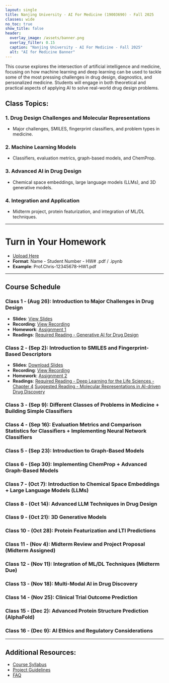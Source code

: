 ```yaml
---
layout: single            
title: Nanjing University - AI For Medicine (19003690) - Fall 2025
classes: wide
no_toc: true
show_title: false
header:
  overlay_image: /assets/banner.png
  overlay_filter: 0.15
  caption: "Nanjing University - AI For Medicine - Fall 2025"
  alt: "AI for Medicine Banner"
---
```



This course explores the intersection of artificial intelligence and medicine, focusing on how machine learning and deep learning can be used to tackle some of the most pressing challenges in drug design, diagnostics, and personalized medicine. Students will engage in both theoretical and practical aspects of applying AI to solve real-world drug design problems.

## Class Topics:
### 1. Drug Design Challenges and Molecular Representations
- Major challenges, SMILES, fingerprint classifiers, and problem types in medicine.

### 2. Machine Learning Models
- Classifiers, evaluation metrics, graph-based models, and ChemProp.

### 3. Advanced AI in Drug Design
- Chemical space embeddings, large language models (LLMs), and 3D generative models.

### 4. Integration and Application
- Midterm project, protein featurization, and integration of ML/DL techniques.

---

# Turn in Your Homework
- [Upload Here](https://box.nju.edu.cn/u/d/398f9e0290134a448a74/)
- **Format**: Name - Student Number - HW# .pdf / .ipynb
- **Example**: Prof.Chris-12345678-HW1.pdf 


---
## Course Schedule

### Class 1 - (Aug 26): Introduction to Major Challenges in Drug Design

- **Slides**: [View Slides](https://box.nju.edu.cn/f/9337d5e179e74c59a992/)
- **Recording**: [View Recording](https://box.nju.edu.cn/f/85b565b4956c44f087c4/)
- **Homework**: [Assignment 1](https://www.kaggle.com/code/chrisbutch/nju-ai-for-medicine-2025-class-1)
- **Readings**: [Required Reading - Generative AI for Drug Design](https://box.nju.edu.cn/f/3d48c811e7724b838922/)


### Class 2 - (Sep 2): Introduction to SMILES and Fingerprint-Based Descriptors

- **Slides**: [Download Slides](https://box.nju.edu.cn/f/703b3548cdb84cdbb110/)
- **Recording**: [View Recording](#)
- **Homework**: [Assignment 2](https://www.kaggle.com/code/chrisbutch/nju-ai-for-medicine-2025-class-2)
- **Readings**: 
  [Required Reading - Deep Learning for the Life Sciences - Chapter 4](https://box.nju.edu.cn/f/cdc1ee58e51547f09b81/)
  [Suggested Reading - Molecular Representations in AI-driven Drug Discovery](https://box.nju.edu.cn/f/fabde827e2f844188c95/)


### Class 3 - (Sep 9): Different Classes of Problems in Medicine + Building Simple Classifiers
<!--
- **Slides**: [Download Slides](#)
- **Recording**: [Watch Recording](#)
- **Homework**: [Assignment 3](https://www.kaggle.com/code/chrisbutch/nju-ai-for-medicine-2025-class-3)
- **Readings**: [Required Reading - Fundamentals of Machine Learning and Deep Learning in Medicine - Chapter 1](https://box.nju.edu.cn/f/ebbdf4ca8b574b7a8ac6/)
-->

### Class 4 - (Sep 16): Evaluation Metrics and Comparison Statistics for Classifiers + Implementing Neural Network Classifiers
<!--
- **Slides**: [Download Slides](#)
- **Recording**: [Watch Recording](#)
- **Homework**: [Assignment 4](https://www.kaggle.com/code/chrisbutch/nju-ai-for-medicine-2025-class-4)
- **Readings**: 
  [Suggested Reading - Evaluation metrics and statistical tests for machine learning](https://box.nju.edu.cn/f/5e221b6ddf5c4741aa78/)
-->

### Class 5 - (Sep 23): Introduction to Graph-Based Models
<!-- 
- **Slides**: [Download Slides](#)
- **Recording**: [Watch Recording](#)
- **Homework**: [Assignment 5](https://www.kaggle.com/code/chrisbutch/nju-ai-for-medicine-2025-class-5)
- **Readings**: 
  [Suggested Reading - Can GNNs Learn Better Molecular Descriptors](https://box.nju.edu.cn/f/17ee05f747644a2e979b/)
-->

### Class 6 - (Sep 30): Implementing ChemProp + Advanced Graph-Based Models
<!-- 
- **Slides**: [Download Slides](#)
- **Recording**: [Watch Recording](#)
- **Homework**: [Assignment 6](https://www.kaggle.com/code/chrisbutch/nju-ai-for-medicine-2025-class-6)
- **Readings**: 
  [Suggested Reading - A Deep Learning Approach to Antibiotic Discovery](https://box.nju.edu.cn/f/1e01b2c6831240a89d0f/)
-->

### Class 7 - (Oct 7): Introduction to Chemical Space Embeddings + Large Language Models (LLMs)
<!--
- **Slides**: [Download Slides](#)
- **Recording**: [Watch Recording](#)
- **Homework**: [Assignment 7](https://www.kaggle.com/code/chrisbutch/nju-ai-for-medicine-2025-class-7)
- **Readings**: 
  [Suggested Reading - AlphaFold Accelerated Discovery of Psychotropic Agonists](https://box.nju.edu.cn/f/8839ba19a2574f4e9525/)
  [Suggested Reading - Big Data And Benchmarking Initiatives To Bridge The Gap From Alphafold To Drug Design](https://box.nju.edu.cn/f/6f5a186385a74ed6a4c1/)
  [Suggested Reading - Five Protein Design Question that Still Challenge AI](https://box.nju.edu.cn/f/16cc08ecec914a9399c1/)
-->

### Class 8 - (Oct 14): Advanced LLM Techniques in Drug Design
<!-- 
- **Slides**: [Download Slides](#)
- **Recording**: [Watch Recording](#)
- **Homework**: [Assignment 8](https://www.kaggle.com/code/chrisbutch/nju-ai-for-medicine-2025-class-8)
- **Readings**: [Required Reading](#)
-->

### Class 9 - (Oct 21): 3D Generative Models
<!-- 
- **Slides**: [Download Slides](#)
- **Recording**: [Watch Recording](#)
- **Homework**: [Assignment 9](https://www.kaggle.com/code/chrisbutch/nju-ai-for-medicine-2025-class-9)
- **Readings**: [Required Reading](#)
-->

### Class 10 - (Oct 28): Protein Featurization and LTI Predictions
<!--
- **Slides**: [Download Slides](#)
- **Recording**: [Watch Recording](#)
- **Homework**: [One Page Project Proposal Due](https://box.nju.edu.cn/f/d693b1bfbe8544ffadba/)
- **Readings**: 
  [Suggested Reading - AlphaFold Accelerated Discovery of Psychotropic Agonists](https://box.nju.edu.cn/f/8839ba19a2574f4e9525/)
  [Suggested Reading - Big Data And Benchmarking Initiatives To Bridge The Gap From Alphafold To Drug Design](https://box.nju.edu.cn/f/6f5a186385a74ed6a4c1/)
  [Suggested Reading - Five Protein Design Question that Still Challenge AI](https://box.nju.edu.cn/f/16cc08ecec914a9399c1/)
-->

### Class 11 - (Nov 4): Midterm Review and Project Proposal **(Midterm Assigned)**
<!-- 
- **Slides**: [Download Slides](#)
- **Recording**: [Watch Recording](#)
- **Homework**: [Assignment 11](https://www.kaggle.com/code/chrisbutch/nju-ai-for-medicine-2025-class-11)
- **Readings**: [Required Reading](#)
-->

### Class 12 - (Nov 11): Integration of ML/DL Techniques **(Midterm Due)**
<!-- 
- **Slides**: [Download Slides](#)
- **Recording**: [Watch Recording](#)
- **Homework**: [Assignment 12](https://www.kaggle.com/code/chrisbutch/nju-ai-for-medicine-2025-class-12)
- **Readings**: [Required Reading](#)
-->

### Class 13 - (Nov 18): Multi-Modal AI in Drug Discovery

### Class 14 - (Nov 25): Clinical Trial Outcome Prediction

### Class 15 - (Dec 2): Advanced Protein Structure Prediction (AlphaFold)

### Class 16 - (Dec 9): AI Ethics and Regulatory Considerations

---


## Additional Resources:
- [Course Syllabus](https://box.nju.edu.cn/f/19f2731e06e34accb871/)
- [Project Guidelines](https://box.nju.edu.cn/f/d693b1bfbe8544ffadba/)
- [FAQ](/faq)
